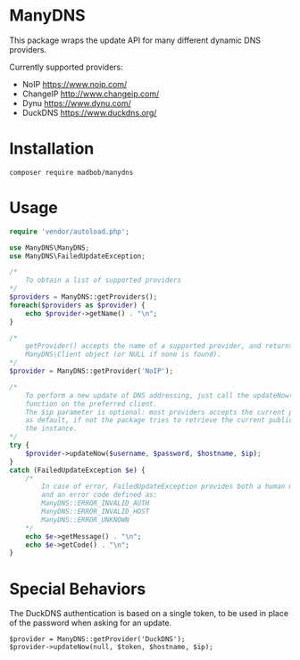 ManyDNS
========

This package wraps the update API for many different dynamic DNS providers.

Currently supported providers:

* NoIP https://www.noip.com/
* ChangeIP http://www.changeip.com/
* Dynu https://www.dynu.com/
* DuckDNS https://www.duckdns.org/

# Installation

`composer require madbob/manydns`

# Usage

```php
require 'vendor/autoload.php';

use ManyDNS\ManyDNS;
use ManyDNS\FailedUpdateException;

/*
	To obtain a list of supported providers
*/
$providers = ManyDNS::getProviders();
foreach($providers as $provider) {
	echo $provider->getName() . "\n";
}

/*
	getProvider() accepts the name of a supported provider, and returns a
	ManyDNS\Client object (or NULL if none is found).
*/
$provider = ManyDNS::getProvider('NoIP');

/*
	To perform a new update of DNS addressing, just call the updateNow()
	function on the preferred client.
	The $ip parameter is optional: most providers accepts the current public IP
	as default, if not the package tries to retrieve the current public IP of
	the instance.
*/
try {
	$provider->updateNow($username, $password, $hostname, $ip);
}
catch (FailedUpdateException $e) {
	/*
		In case of error, FailedUpdateException provides both a human message
		and an error code defined as:
		ManyDNS::ERROR_INVALID_AUTH
		ManyDNS::ERROR_INVALID_HOST
		ManyDNS::ERROR_UNKNOWN
	*/
	echo $e->getMessage() . "\n";
	echo $e->getCode() . "\n";
}
```

# Special Behaviors

The DuckDNS authentication is based on a single token, to be used in place of the password when asking for an update.

```
$provider = ManyDNS::getProvider('DuckDNS');
$provider->updateNow(null, $token, $hostname, $ip);
```

